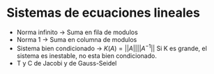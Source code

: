 # Sistemas de ecuaciones lineales
- Norma infinito -> Suma en fila de modulos
- Norma 1 -> Suma en columna de modulos
- Sistema bien condicionado -> $K(A) = ||A|| ||A^{-1}||$ Si K es grande, el sistema es inestable, no esta bien condicionado.
- T y C de Jacobi y de Gauss-Seidel

